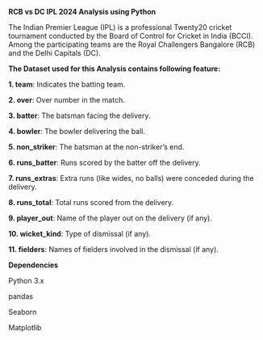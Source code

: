 **RCB vs DC IPL 2024 Analysis using Python** 

The Indian Premier League (IPL) is a professional Twenty20 cricket tournament conducted by the Board of Control for Cricket in India (BCCI). 
Among the participating teams are the Royal Challengers Bangalore (RCB) and the Delhi Capitals (DC).

**The Dataset used for this Analysis contains following feature:**

__1. team__: Indicates the batting team.

__2. over__: Over number in the match.

__3. batter__: The batsman facing the delivery.

__4. bowler__: The bowler delivering the ball.

__5. non_striker__: The batsman at the non-striker’s end.

__6. runs_batter__: Runs scored by the batter off the delivery.

__7. runs_extras__: Extra runs (like wides, no balls) were conceded during the delivery.

__8. runs_total__: Total runs scored from the delivery.

__9. player_out__: Name of the player out on the delivery (if any).

__10. wicket_kind__: Type of dismissal (if any).

__11. fielders__: Names of fielders involved in the dismissal (if any).

**Dependencies**

Python 3.x

pandas

Seaborn

Matplotlib
